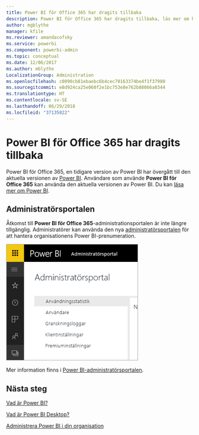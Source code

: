 ```yaml
---
title: Power BI för Office 365 har dragits tillbaka
description: Power BI för Office 365 har dragits tillbaka, läs mer om hur du använder och administrerar dagens Power BI.
author: mgblythe
manager: kfile
ms.reviewer: amandacofsky
ms.service: powerbi
ms.component: powerbi-admin
ms.topic: conceptual
ms.date: 12/06/2017
ms.author: mblythe
LocalizationGroup: Administration
ms.openlocfilehash: c0090cb81ebaebc6b4cec70163374be4f1f37980
ms.sourcegitcommit: e8d924ca25e060f2e1bc753e8e762b88066a0344
ms.translationtype: HT
ms.contentlocale: sv-SE
ms.lasthandoff: 06/29/2018
ms.locfileid: "37135822"
---
```

# <a name="power-bi-for-office-365-is-retired"></a>Power BI för Office 365 har dragits tillbaka
Power BI för Office 365, en tidigare version av Power BI har övergått till den aktuella versionen av [Power BI](https://powerbi.microsoft.com). Användare som använde **Power BI för Office 365** kan använda den aktuella versionen av Power BI. Du kan [läsa mer om Power BI](service-get-started.md).

## <a name="the-admin-portal"></a>Administratörsportalen
Åtkomst till **Power BI för Office 365**-administrationsportalen är inte längre tillgänglig. Administratörer kan använda den nya [administratörsportalen](https://app.powerbi.com/admin-portal) för att hantera organisationens Power BI-prenumeration.

![](media/service-admin-o365portal-retired/powerbi-admin-landing-page.png)

Mer information finns i [Power BI-administratörsportalen](service-admin-portal.md).

## <a name="next-steps"></a>Nästa steg
[Vad är Power BI?](power-bi-overview.md)

[Vad är Power BI Desktop?](desktop-what-is-desktop.md)

[Administrera Power BI i din organisation](service-admin-administering-power-bi-in-your-organization.md)
